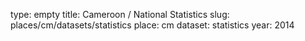 type: empty
title: Cameroon / National Statistics
slug: places/cm/datasets/statistics
place: cm
dataset: statistics
year: 2014
